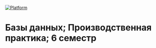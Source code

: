 [![Platform](https://img.shields.io/badge/Practice-MS%20SQL-success)]()

# Базы данных; Производственная практика; 6 семестр
